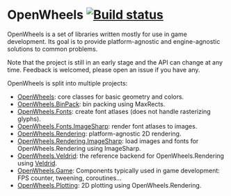# OpenWheels [![Build status](https://travis-ci.org/Jjagg/OpenWheels.svg?branch=master)](https://travis-ci.org/Jjagg/OpenWheels)

OpenWheels is a set of libraries written mostly for use in game development. Its goal is to provide platform-agnostic and engine-agnostic solutions to common problems.

Note that the project is still in an early stage and the API can change at any time. Feedback is welcomed, please open an issue if you have any.

OpenWheels is split into multiple projects:

- [OpenWheels](src/OpenWheels): core classes for basic geometry and colors.
- [OpenWheels.BinPack](src/OpenWheels.BinPack): bin packing using MaxRects.
- [OpenWheels.Fonts](src/OpenWheels.Fonts): create font atlases (does not handle rasterizing glyphs).
- [OpenWheels.Fonts.ImageSharp](src/OpenWheels.Fonts.ImageSharp): render font atlases to images.
- [OpenWheels.Rendering](src/OpenWheels.Rendering): platform-agnostic 2D rendering.
- [OpenWheels.Rendering.ImageSharp](src/OpenWheels.Rendering.ImageSharp): load images and fonts for OpenWheels.Rendering using ImageSharp.
- [OpenWheels.Veldrid](src/OpenWheels.Veldrid): the reference backend for OpenWheels.Rendering using [Veldrid](https://github.com/mellinoe/veldrid).
- [OpenWheels.Game](src/OpenWheels.Game): Components typically used in game development: FPS counter, tweening, coroutines...
- [OpenWheels.Plotting](src/OpenWheels.Plotting): 2D plotting using OpenWheels.Rendering.
